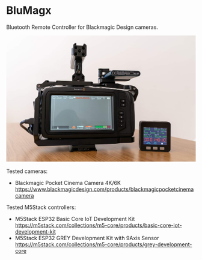 # BluMagx
Bluetooth Remote Controller for Blackmagic Design cameras.

![Banner](blob/banner.jpg?raw=true)

Tested cameras:
* Blackmagic Pocket Cinema Camera 4K/6K https://www.blackmagicdesign.com/products/blackmagicpocketcinemacamera

Tested M5Stack controllers:
* M5Stack ESP32 Basic Core IoT Development Kit https://m5stack.com/collections/m5-core/products/basic-core-iot-development-kit
* M5Stack ESP32 GREY Development Kit with 9Axis Sensor https://m5stack.com/collections/m5-core/products/grey-development-core

